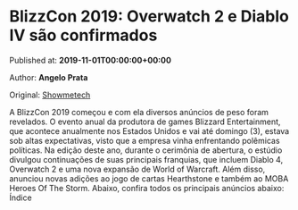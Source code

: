 
# BlizzCon 2019: Overwatch 2 e Diablo IV são confirmados

Published at: **2019-11-01T00:00:00+00:00**

Author: **Angelo Prata**

Original: [Showmetech](https://www.showmetech.com.br/blizzcon-2019-overwatch-2-diablo-4/)

A BlizzCon 2019 começou e com ela diversos anúncios de peso foram revelados. O evento anual da produtora de games Blizzard Entertainment, que acontece anualmente nos Estados Unidos e vai até domingo (3), estava sob altas expectativas, visto que a empresa vinha enfrentando polêmicas políticas. Na edição deste ano, durante o cerimônia de abertura, o estúdio divulgou continuações de suas principais franquias, que incluem Diablo 4, Overwatch 2 e uma nova expansão de World of Warcraft. Além disso, anunciou novas adições ao jogo de cartas Hearthstone e também ao MOBA Heroes Of The Storm. Abaixo, confira todos os principais anúncios abaixo:
Índice
